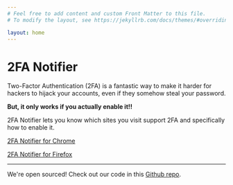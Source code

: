 ```yaml
---
# Feel free to add content and custom Front Matter to this file.
# To modify the layout, see https://jekyllrb.com/docs/themes/#overriding-theme-defaults

layout: home
---
```


<h1 class="nav-header">2FA Notifier</h1>

Two-Factor Authentication (2FA) is a fantastic way to make it harder for hackers to hijack your accounts, even if they somehow steal your password.

**But, it only works if you actually enable it!!**

2FA Notifier lets you know which sites you visit
support 2FA and specifically how to enable it.

<a href="https://chrome.google.com/webstore/detail/lggnfpepjfjffimehbjeofegcbmhogoj" class="cta-btn">2FA Notifier for Chrome</a>

<a href="https://addons.mozilla.org/en-US/firefox/addon/2fa-notifier/" class="cta-btn">2FA Notifier for Firefox</a>

---

<div class="open-source-note">We're open sourced! Check out our code in this <a href="https://github.com/conorgil/2fa-notifier">Github repo</a>.</div>

